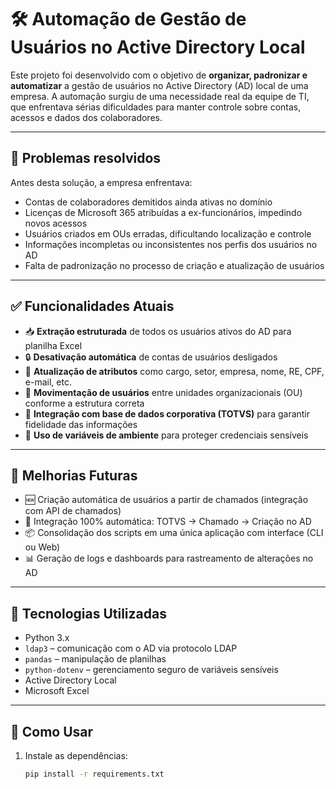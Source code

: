 # 🛠️ Automação de Gestão de Usuários no Active Directory Local

Este projeto foi desenvolvido com o objetivo de **organizar, padronizar e automatizar** a gestão de usuários no Active Directory (AD) local de uma empresa. A automação surgiu de uma necessidade real da equipe de TI, que enfrentava sérias dificuldades para manter controle sobre contas, acessos e dados dos colaboradores.

---

## 🎯 Problemas resolvidos

Antes desta solução, a empresa enfrentava:

- Contas de colaboradores demitidos ainda ativas no domínio
- Licenças de Microsoft 365 atribuídas a ex-funcionários, impedindo novos acessos
- Usuários criados em OUs erradas, dificultando localização e controle
- Informações incompletas ou inconsistentes nos perfis dos usuários no AD
- Falta de padronização no processo de criação e atualização de usuários

---

## ✅ Funcionalidades Atuais

- 📥 **Extração estruturada** de todos os usuários ativos do AD para planilha Excel
- 🔒 **Desativação automática** de contas de usuários desligados
- 🧾 **Atualização de atributos** como cargo, setor, empresa, nome, RE, CPF, e-mail, etc.
- 📁 **Movimentação de usuários** entre unidades organizacionais (OU) conforme a estrutura correta
- 🔄 **Integração com base de dados corporativa (TOTVS)** para garantir fidelidade das informações
- 🔐 **Uso de variáveis de ambiente** para proteger credenciais sensíveis

---

## 🌱 Melhorias Futuras

- 🆕 Criação automática de usuários a partir de chamados (integração com API de chamados)
- 🤝 Integração 100% automática: TOTVS → Chamado → Criação no AD
- 📦 Consolidação dos scripts em uma única aplicação com interface (CLI ou Web)
- 📊 Geração de logs e dashboards para rastreamento de alterações no AD

---

## 🧠 Tecnologias Utilizadas

- Python 3.x
- `ldap3` – comunicação com o AD via protocolo LDAP
- `pandas` – manipulação de planilhas
- `python-dotenv` – gerenciamento seguro de variáveis sensíveis
- Active Directory Local
- Microsoft Excel

---

## 🚀 Como Usar

1. Instale as dependências:
   ```bash
   pip install -r requirements.txt
